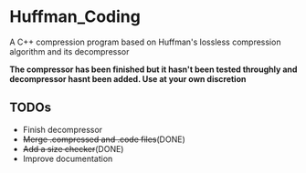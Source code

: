 # Huffman_Coding
A C++ compression program based on Huffman's lossless compression algorithm and its decompressor

**The compressor has been finished but it hasn't been tested throughly and decompressor hasnt been added. Use at your own discretion**

## TODOs
* Finish decompressor
* ~~Merge .compressed and .code files~~(DONE)
* ~~Add a size checker~~(DONE)
* Improve documentation

